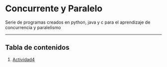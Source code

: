 # Concurrente y Paralelo

Serie de programas creados en python, java y c para el aprendizaje de concurrencia y paralelismo


------------

## Tabla de contenidos
1. [Actividad4](https://github.com/Fatake/Concurrente_Paralelo/tree/master/Activida4 "Actividad4")

